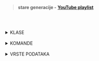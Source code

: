 <br><br>

> **stare generacije -** [**YouTube playlist**](https://www.youtube.com/playlist?list=PLFUwkwonRM--gjbTwQO8l-7XWcsd17Iln)

<br><br>

<details>
  <summary>KLASE</summary>

**```System.Object```** <br>
**```System.ValueType```** <br>
**```System.String```**

 
</details>

<br>

<details>
  <summary>KOMANDE</summary>

**```Console.WriteLine()```** <br>
**```Console.Write()```** <br>
**```Console.ReadLine()```**

</details>

<br>

<details>
  <summary>VRSTE PODATAKA</summary>

  <br>

  <details>
    <summary>referentni</summary>

  **```class```** <br>
  **```delegate```** <br>
  **```interface```**
     
  </details>

  <details>
    <summary>vrednosni</summary>

  **```struct```** <br>
  **```enum```**
    
  </details>
  
</details>

<br><br>
